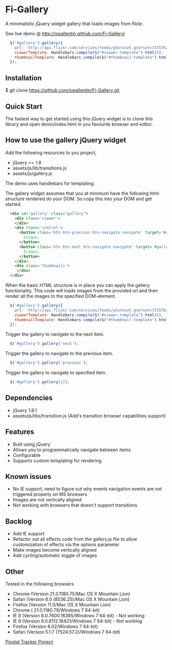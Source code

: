 Fi-Gallery
==========

A minimalistic jQuery widget gallery that loads images from flickr.

See live demo @ http://swallentin.github.com/Fi-Gallery/

```js
  $('#gallery').gallery({
    url: 'http://api.flickr.com/services/feeds/photoset.gne?set=72157625970180048&nsid=50536211@N00&lang=en-us&jsoncallback=?',
    viewerTemplate: Handlebars.compile($("#viewer-template").html()),
    thumbnailTemplate: Handlebars.compile($("#thumbnail-template").html())
  });
```

## Installation

  $ git clone https://github.com/swallentin/Fi-Gallery.git

## Quick Start

The fastest way to get started using this jQuery widget is to clone this library and open demo/index.html in you favourite browser and editor.

## How to use the gallery jQuery widget

Add the following resources to you project,

 * jQuery >= 1.8 
 * assets/js/lib/transitions.js
 * assets/js/gallery.js

The demo uses handlebars for templating.

The gallery widget assumes that you at minimum have the following html structure rendered do your DOM. So copy this into your DOM and get started.

```html
  <div id='gallery' class="gallery">
    <div class='viewer'>
    </div>
    <div class='control'>
      <button class='btn btn-previous btn-navigate navigate' target='#gallery' action='previous'>
        &laquo;
      </button>
      <button class='btn btn-next btn-navigate navigate' target='#gallery' action='next'>
        &raquo;
      </button>
    </div>
    <div class='thumbnails'>
     </div>
  </div>
```

When the basic HTML structure is in place you can apply the gallery functionality. This code will loads images from the provided url and then render all the images to the specified DOM-element.

```js
  $('#gallery').gallery({
    url: 'http://api.flickr.com/services/feeds/photoset.gne?set=72157625970180048&nsid=50536211@N00&lang=en-us&jsoncallback=?',
    viewerTemplate: Handlebars.compile($("#viewer-template").html()),
    thumbnailTemplate: Handlebars.compile($("#thumbnail-template").html())
  });
```

Trigger the gallery to navigate to the next item. 

```js
  $('#gallery').gallery('next');
```

Trigger the gallery to navigate to the previous item. 

```js
  $('#gallery').gallery('previous');
```

Trigger the gallery to navigate to specified item.

```js
  $('#gallery').gallery(12);
```


## Dependencies

 * jQuery 1.8.1
 * assets/js/libs/transition.js (Add's transition browser capabilities support)

## Features

  * Built using jQuery
  * Allows you to programmatically navigate between items
  * Configurable
  * Supports custom templating for rendering

## Known issues
 
 * No IE support, need to figure out why events navigation events are not triggered properly on MS browsers
 * Images are not vertically aligned
 * Not working with browsers that doesn't support transitions

## Backlog

 * Add IE support
 * Refactor out all effects code from the gallery.js file to allow customization of effects via the options parameter
 * Make images become vertically aligned
 * Add cycling/automatic toggle of images

## Other

Tested in the following browsers

 * Chrome (Version 21.0.1180.75/Mac OS X Mountain Lion)
 * Safari (Version 6.0 (8536.25)/Mac OS X Mountain Lion)
 * Firefox (Version 11.0/Mac OS X Mountain Lion)
 * Chrome ( 21.0.1180.79/Windows 7 64-bit)
 * IE 8 (Version 8.0.7600.16385/Windows 7 64-bit) - Not working
 * IE 9 (Version 9.0.8112.16421/Windows 7 64-bit) - Not working
 * Firefox (Version 6.02/Windows 7 64-bit)
 * Safari (Version 5.1.7 (7524.57.2)/Windows 7 64-bit)

[Pivotal Tracker Project](https://www.pivotaltracker.com/projects/621365)


